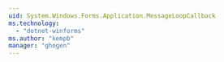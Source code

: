 ```yaml
---
uid: System.Windows.Forms.Application.MessageLoopCallback
ms.technology: 
  - "dotnet-winforms"
ms.author: "kempb"
manager: "ghogen"
---
```


